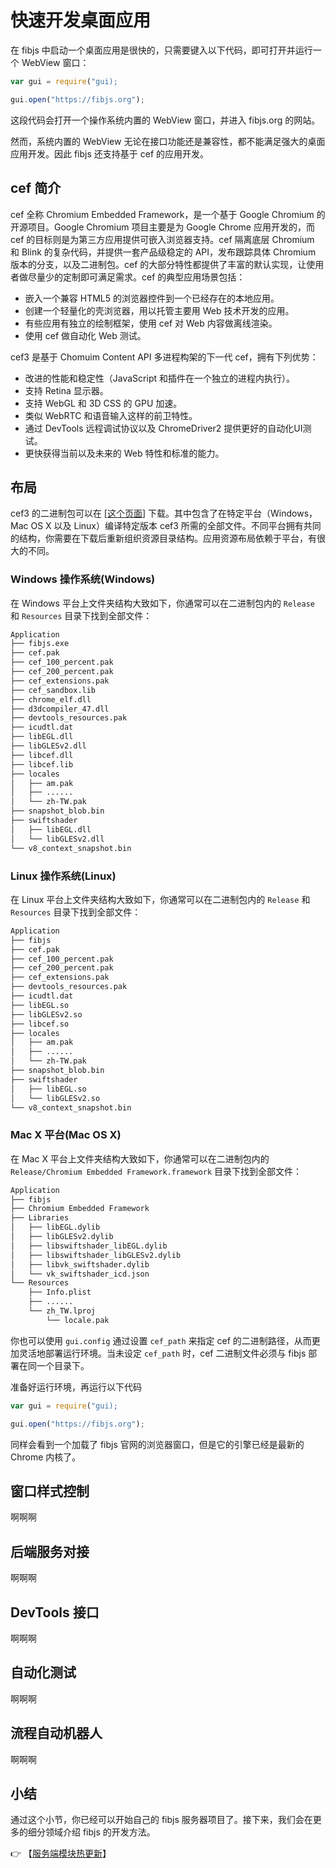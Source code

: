 # 快速开发桌面应用
在 fibjs 中启动一个桌面应用是很快的，只需要键入以下代码，即可打开并运行一个 WebView 窗口：
```JavaScript
var gui = require("gui);

gui.open("https://fibjs.org");
```
这段代码会打开一个操作系统内置的 WebView 窗口，并进入 fibjs.org 的网站。

然而，系统内置的 WebView 无论在接口功能还是兼容性，都不能满足强大的桌面应用开发。因此 fibjs 还支持基于 cef 的应用开发。

## cef 简介
cef 全称 Chromium Embedded Framework，是一个基于 Google Chromium 的开源项目。Google Chromium 项目主要是为 Google Chrome 应用开发的，而 cef 的目标则是为第三方应用提供可嵌入浏览器支持。cef 隔离底层 Chromium 和 Blink 的复杂代码，并提供一套产品级稳定的 API，发布跟踪具体 Chromium 版本的分支，以及二进制包。cef 的大部分特性都提供了丰富的默认实现，让使用者做尽量少的定制即可满足需求。cef 的典型应用场景包括：

- 嵌入一个兼容 HTML5 的浏览器控件到一个已经存在的本地应用。
- 创建一个轻量化的壳浏览器，用以托管主要用 Web 技术开发的应用。
- 有些应用有独立的绘制框架，使用 cef 对 Web 内容做离线渲染。
- 使用 cef 做自动化 Web 测试。

cef3 是基于 Chomuim Content API 多进程构架的下一代 cef，拥有下列优势：

- 改进的性能和稳定性（JavaScript 和插件在一个独立的进程内执行）。
- 支持 Retina 显示器。
- 支持 WebGL 和 3D CSS 的 GPU 加速。
- 类似 WebRTC 和语音输入这样的前卫特性。
- 通过 DevTools 远程调试协议以及 ChromeDriver2 提供更好的自动化UI测试。
- 更快获得当前以及未来的 Web 特性和标准的能力。

## 布局
cef3 的二进制包可以在 [[这个页面](https://cef-builds.spotifycdn.com/index.html)] 下载。其中包含了在特定平台（Windows，Mac OS X 以及 Linux）编译特定版本 cef3 所需的全部文件。不同平台拥有共同的结构，你需要在下载后重新组织资源目录结构。应用资源布局依赖于平台，有很大的不同。

### Windows 操作系统(Windows)
在 Windows 平台上文件夹结构大致如下，你通常可以在二进制包内的 `Release` 和 `Resources` 目录下找到全部文件：
```bash
Application
├── fibjs.exe
├── cef.pak
├── cef_100_percent.pak
├── cef_200_percent.pak
├── cef_extensions.pak
├── cef_sandbox.lib
├── chrome_elf.dll
├── d3dcompiler_47.dll
├── devtools_resources.pak
├── icudtl.dat
├── libEGL.dll
├── libGLESv2.dll
├── libcef.dll
├── libcef.lib
├── locales
│   ├── am.pak
│   ├── ......
│   └── zh-TW.pak
├── snapshot_blob.bin
├── swiftshader
│   ├── libEGL.dll
│   └── libGLESv2.dll
└── v8_context_snapshot.bin
```

### Linux 操作系统(Linux)
在 Linux 平台上文件夹结构大致如下，你通常可以在二进制包内的 `Release` 和 `Resources` 目录下找到全部文件：
```bash
Application
├── fibjs
├── cef.pak
├── cef_100_percent.pak
├── cef_200_percent.pak
├── cef_extensions.pak
├── devtools_resources.pak
├── icudtl.dat
├── libEGL.so
├── libGLESv2.so
├── libcef.so
├── locales
│   ├── am.pak
│   ├── ......
│   └── zh-TW.pak
├── snapshot_blob.bin
├── swiftshader
│   ├── libEGL.so
│   └── libGLESv2.so
└── v8_context_snapshot.bin
```

### Mac X 平台(Mac OS X)
在 Mac X 平台上文件夹结构大致如下，你通常可以在二进制包内的 `Release/Chromium Embedded Framework.framework` 目录下找到全部文件：
```bash
Application
├── fibjs
├── Chromium Embedded Framework
├── Libraries
│   ├── libEGL.dylib
│   ├── libGLESv2.dylib
│   ├── libswiftshader_libEGL.dylib
│   ├── libswiftshader_libGLESv2.dylib
│   ├── libvk_swiftshader.dylib
│   └── vk_swiftshader_icd.json
└── Resources
    ├── Info.plist
    ├── ......
    └── zh_TW.lproj
        └── locale.pak 
```

你也可以使用 `gui.config` 通过设置 `cef_path` 来指定 cef 的二进制路径，从而更加灵活地部署运行环境。当未设定 `cef_path` 时，cef 二进制文件必须与 fibjs 部署在同一个目录下。

准备好运行环境，再运行以下代码
```JavaScript
var gui = require("gui);

gui.open("https://fibjs.org");
```
同样会看到一个加载了 fibjs 官网的浏览器窗口，但是它的引擎已经是最新的 Chrome 内核了。

## 窗口样式控制
啊啊啊
## 后端服务对接
啊啊啊
## DevTools 接口
啊啊啊
## 自动化测试
啊啊啊
## 流程自动机器人
啊啊啊
## 小结
通过这个小节，你已经可以开始自己的 fibjs 服务器项目了。接下来，我们会在更多的细分领域介绍 fibjs 的开发方法。

👉 【[服务端模块热更新](server-hot-update.md)】